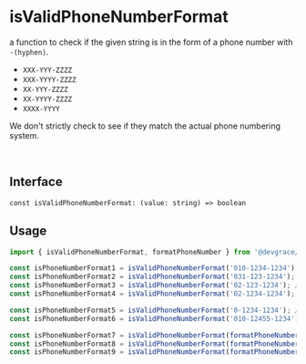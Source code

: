 # isValidPhoneNumberFormat

a function to check if the given string is in the form of a phone number with `-(hyphen)`.

- `XXX-YYY-ZZZZ`
- `XXX-YYYY-ZZZZ`
- `XX-YYY-ZZZZ`
- `XX-YYYY-ZZZZ`
- `XXXX-YYYY`

We don't strictly check to see if they match the actual phone numbering system. 

<br />

## Interface
```tsx
const isValidPhoneNumberFormat: (value: string) => boolean
```

## Usage
```ts
import { isValidPhoneNumberFormat, formatPhoneNumber } from '@devgrace/utils';

const isPhoneNumberFormat1 = isValidPhoneNumberFormat('010-1234-1234'); // true
const isPhoneNumberFormat2 = isValidPhoneNumberFormat('031-123-1234'); // true
const isPhoneNumberFormat3 = isValidPhoneNumberFormat('02-123-1234'); // true
const isPhoneNumberFormat4 = isValidPhoneNumberFormat('02-1234-1234'); // true

const isPhoneNumberFormat5 = isValidPhoneNumberFormat('0-1234-1234'); // false
const isPhoneNumberFormat6 = isValidPhoneNumberFormat('010-12455-1234'); // false

const isPhoneNumberFormat7 = isValidPhoneNumberFormat(formatPhoneNumber('01012341234')); // true
const isPhoneNumberFormat8 = isValidPhoneNumberFormat(formatPhoneNumber('021231234')); // true
const isPhoneNumberFormat9 = isValidPhoneNumberFormat(formatPhoneNumber('010-1234-1234')); // true
```